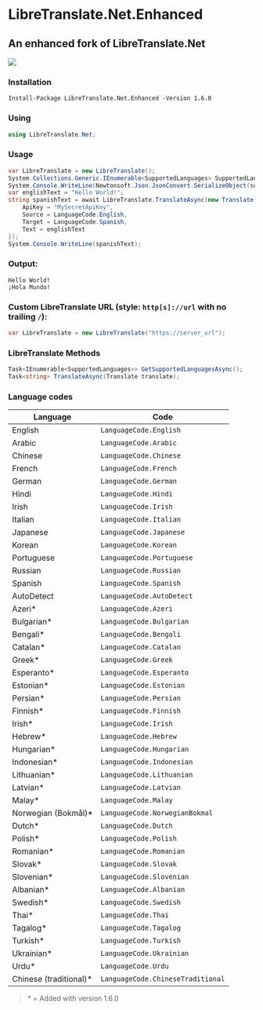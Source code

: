 # LibreTranslate.Net.Enhanced
## An enhanced fork of LibreTranslate.Net
<p>
	<a href="https://www.nuget.org/packages/LibreTranslate.Net.Enhanced">
	    <img src="https://buildstats.info/nuget/LibreTranslate.Net.Enhanced?v=1.6.0" />
	</a>
</p>

### Installation
`Install-Package LibreTranslate.Net.Enhanced -Version 1.6.0`
### Using
```csharp
using LibreTranslate.Net;
```
### Usage
```csharp
var LibreTranslate = new LibreTranslate();
System.Collections.Generic.IEnumerable<SupportedLanguages> SupportedLanguages = await LibreTranslate.GetSupportedLanguagesAsync();
System.Console.WriteLine(Newtonsoft.Json.JsonConvert.SerializeObject(supportedLanguages, Newtonsoft.Json.Formatting.Indented));
var englishText = "Hello World!";
string spanishText = await LibreTranslate.TranslateAsync(new Translate() {
    ApiKey = "MySecretApiKey",
    Source = LanguageCode.English,
    Target = LanguageCode.Spanish,
    Text = englishText
});
System.Console.WriteLine(spanishText);
```
### Output:
```
Hello World!
¡Hola Mundo!
```
### Custom LibreTranslate URL (style: `http[s]://url` with no trailing `/`):
```csharp
var LibreTranslate = new LibreTranslate("https://server_url");
```
### LibreTranslate Methods
```csharp
Task<IEnumerable<SupportedLanguages>> GetSupportedLanguagesAsync();
Task<string> TranslateAsync(Translate translate);
```
### Language codes
Language|Code
-|-
English|`LanguageCode.English`
Arabic|`LanguageCode.Arabic`
Chinese|`LanguageCode.Chinese`
French|`LanguageCode.French`
German|`LanguageCode.German`
Hindi|`LanguageCode.Hindi`
Irish|`LanguageCode.Irish`
Italian|`LanguageCode.Italian`
Japanese|`LanguageCode.Japanese`
Korean|`LanguageCode.Korean`
Portuguese|`LanguageCode.Portuguese`
Russian|`LanguageCode.Russian`
Spanish|`LanguageCode.Spanish`
AutoDetect|`LanguageCode.AutoDetect`
Azeri\*|`LanguageCode.Azeri`
Bulgarian\*|`LanguageCode.Bulgarian`
Bengali\*|`LanguageCode.Bengali`
Catalan\*|`LanguageCode.Catalan`
Greek\*|`LanguageCode.Greek`
Esperanto\*|`LanguageCode.Esperanto`
Estonian\*|`LanguageCode.Estonian`
Persian\*|`LanguageCode.Persian`
Finnish\*|`LanguageCode.Finnish`
Irish\*|`LanguageCode.Irish`
Hebrew\*|`LanguageCode.Hebrew`
Hungarian\*|`LanguageCode.Hungarian`
Indonesian\*|`LanguageCode.Indonesian`
Lithuanian\*|`LanguageCode.Lithuanian`
Latvian\*|`LanguageCode.Latvian`
Malay\*|`LanguageCode.Malay`
Norwegian (Bokmål)\*|`LanguageCode.NorwegianBokmal`
Dutch\*|`LanguageCode.Dutch`
Polish\*|`LanguageCode.Polish`
Romanian\*|`LanguageCode.Romanian`
Slovak\*|`LanguageCode.Slovak`
Slovenian\*|`LanguageCode.Slovenian`
Albanian\*|`LanguageCode.Albanian`
Swedish\*|`LanguageCode.Swedish`
Thai\*|`LanguageCode.Thai`
Tagalog\*|`LanguageCode.Tagalog`
Turkish\*|`LanguageCode.Turkish`
Ukrainian\*|`LanguageCode.Ukrainian`
Urdu\*|`LanguageCode.Urdu`
Chinese (traditional)\*|`LanguageCode.ChineseTraditional`

> \* = Added with version 1.6.0
